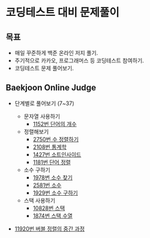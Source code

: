 # 코딩테스트 대비 문제풀이

## 목표

- 매일 꾸준하게 백준 온라인 저지 풀기.
- 주기적으로 카카오, 프로그래머스 등 코딩테스트 참여하기.
- 코딩테스트 문제 풀어보기.

## Baekjoon Online Judge

- 단계별로 풀어보기 (7~37)

  - 문자열 사용하기
    - [1152번 단어의 개수](./boj/1152.py)
  - 정렬해보기
    - [2750번 수 정렬하기](./boj/2750.py)
    - [2108번 통계학](./boj/2108.py)
    - [1427번 소트인사이드](./boj/1427.py)
    - [1181번 단어 정렬](./boj/1181.py)
  - 소수 구하기
    - [1978번 소수 찾기](./boj/1978.py)
    - [2581번 소수](./boj/2581.py)
    - [1929번 소수 구하기](./boj/1929.py)
  - 스택 사용하기
    - [10828번 스택](./boj/10828.py)
    - [1874번 스택 수열](./boj/1874.py)

- [11920번 버블 정렬의 중간 과정](./boj/11920.py)
